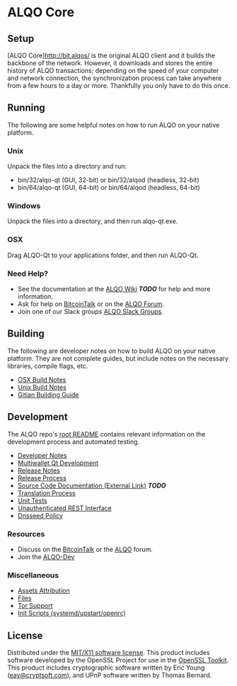 ALQO Core
=====================

Setup
---------------------
[ALQO Core]http://bit.alqos/ is the original ALQO client and it builds the backbone of the network. However, it downloads and stores the entire history of ALQO transactions; depending on the speed of your computer and network connection, the synchronization process can take anywhere from a few hours to a day or more. Thankfully you only have to do this once.

Running
---------------------
The following are some helpful notes on how to run ALQO on your native platform.

### Unix

Unpack the files into a directory and run:

- bin/32/alqo-qt (GUI, 32-bit) or bin/32/alqod (headless, 32-bit)
- bin/64/alqo-qt (GUI, 64-bit) or bin/64/alqod (headless, 64-bit)

### Windows

Unpack the files into a directory, and then run alqo-qt.exe.

### OSX

Drag ALQO-Qt to your applications folder, and then run ALQO-Qt.

### Need Help?

* See the documentation at the [ALQO Wiki](https://en.bitcoin.it/wiki/Main_Page) ***TODO***
for help and more information.
* Ask for help on [BitcoinTalk](https://bitcointalk.org/index.php?topic=1604893.0) or on the [ALQO Forum](https://google.forum.com/).
* Join one of our Slack groups [ALQO Slack Groups](https://google.slack.com/).

Building
---------------------
The following are developer notes on how to build ALQO on your native platform. They are not complete guides, but include notes on the necessary libraries, compile flags, etc.

- [OSX Build Notes](build-osx.md)
- [Unix Build Notes](build-unix.md)
- [Gitian Building Guide](gitian-building.md)

Development
---------------------
The ALQO repo's [root README](https://github.com/ALQOCRYPTO/ALQO/blob/master/README.md) contains relevant information on the development process and automated testing.

- [Developer Notes](developer-notes.md)
- [Multiwallet Qt Development](multiwallet-qt.md)
- [Release Notes](release-notes.md)
- [Release Process](release-process.md)
- [Source Code Documentation (External Link)](https://dev.visucore.com/bitcoin/doxygen/) ***TODO***
- [Translation Process](translation_process.md)
- [Unit Tests](unit-tests.md)
- [Unauthenticated REST Interface](REST-interface.md)
- [Dnsseed Policy](dnsseed-policy.md)

### Resources

* Discuss on the [BitcoinTalk](https://bitcointalk.org/index.php?topic=1604893.0) or the [ALQO](https://google.forum.com/) forum.
* Join the [ALQO-Dev](https://google.slack.com/) 

### Miscellaneous
- [Assets Attribution](assets-attribution.md)
- [Files](files.md)
- [Tor Support](tor.md)
- [Init Scripts (systemd/upstart/openrc)](init.md)

License
---------------------
Distributed under the [MIT/X11 software license](http://www.opensource.org/licenses/mit-license.php).
This product includes software developed by the OpenSSL Project for use in the [OpenSSL Toolkit](https://www.openssl.org/). This product includes
cryptographic software written by Eric Young ([eay@cryptsoft.com](mailto:eay@cryptsoft.com)), and UPnP software written by Thomas Bernard.
